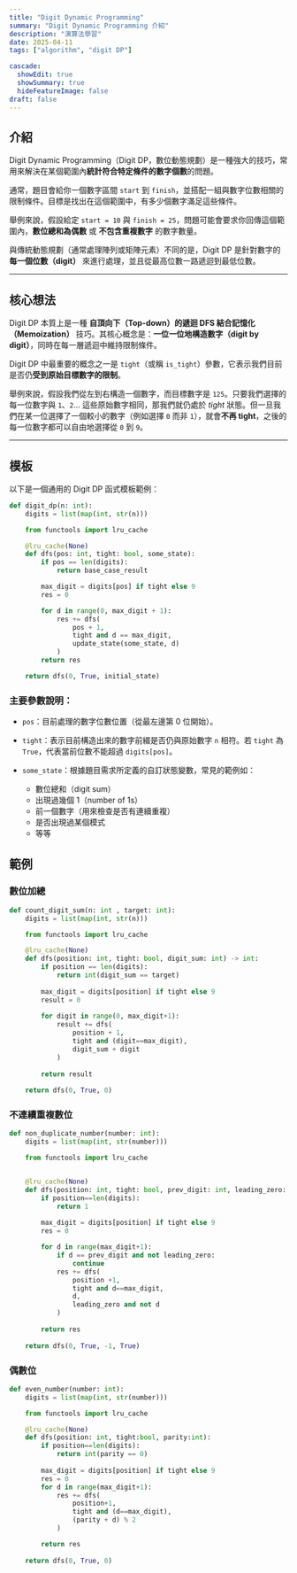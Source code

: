 ```yaml
---
title: "Digit Dynamic Programming"
summary: "Digit Dynamic Programming 介紹"
description: "演算法學習"
date: 2025-04-11
tags: ["algorithm", "digit DP"]

cascade:
  showEdit: true
  showSummary: true
  hideFeatureImage: false
draft: false
---
```


## 介紹

Digit Dynamic Programming（Digit DP，數位動態規劃）是一種強大的技巧，常用來解決在某個範圍內**統計符合特定條件的數字個數**的問題。

通常，題目會給你一個數字區間 `start` 到 `finish`，並搭配一組與數字位數相關的限制條件。目標是找出在這個範圍中，有多少個數字滿足這些條件。

舉例來說，假設給定 `start = 10` 與 `finish = 25`，問題可能會要求你回傳這個範圍內，**數位總和為偶數** 或 **不包含重複數字** 的數字數量。

與傳統動態規劃（通常處理陣列或矩陣元素）不同的是，Digit DP 是針對數字的**每一個位數（digit）** 來進行處理，並且從最高位數一路遞迴到最低位數。

---

## 核心想法

Digit DP 本質上是一種 **自頂向下（Top-down）的遞迴 DFS 結合記憶化（Memoization）** 技巧。其核心概念是：**一位一位地構造數字（digit by digit）**，同時在每一層遞迴中維持限制條件。

Digit DP 中最重要的概念之一是 `tight`（或稱 `is_tight`）參數，它表示我們目前是否仍**受到原始目標數字的限制**。

舉例來說，假設我們從左到右構造一個數字，而目標數字是 `125`。只要我們選擇的每一位數字與 `1`、`2`… 這些原始數字相同，那我們就仍處於 *tight* 狀態。但一旦我們在某一位選擇了一個較小的數字（例如選擇 `0` 而非 `1`），就會**不再 tight**，之後的每一位數字都可以自由地選擇從 `0` 到 `9`。

---

## 模板

以下是一個通用的 Digit DP 函式模板範例：
```python
def digit_dp(n: int):
    digits = list(map(int, str(n)))

    from functools import lru_cache

    @lru_cache(None)
    def dfs(pos: int, tight: bool, some_state):
        if pos == len(digits):
            return base_case_result

        max_digit = digits[pos] if tight else 9
        res = 0

        for d in range(0, max_digit + 1):
            res += dfs(
                pos + 1,
                tight and d == max_digit,
                update_state(some_state, d)
            )
        return res

    return dfs(0, True, initial_state)
```
### 主要參數說明：

- `pos`：目前處理的數字位數位置（從最左邊第 0 位開始）。

- `tight`：表示目前構造出來的數字前綴是否仍與原始數字 `n` 相符。若 `tight` 為 `True`，代表當前位數不能超過 `digits[pos]`。

- `some_state`：根據題目需求所定義的自訂狀態變數，常見的範例如：
  - 數位總和（digit sum）
  - 出現過幾個 1（number of 1s）
  - 前一個數字（用來檢查是否有連續重複）
  - 是否出現過某個模式
  - 等等

## 範例
### 數位加總

```python
def count_digit_sum(n: int , target: int):
    digits = list(map(int, str(n)))

    from functools import lru_cache

    @lru_cache(None)
    def dfs(position: int, tight: bool, digit_sum: int) -> int:
        if position == len(digits):
            return int(digit_sum == target)
        
        max_digit = digits[position] if tight else 9
        result = 0
        
        for digit in range(0, max_digit+1):
            result += dfs(
                position + 1,
                tight and (digit==max_digit),
                digit_sum + digit
            )
        
        return result
    
    return dfs(0, True, 0)
```
### 不連續重複數位
```python
def non_duplicate_number(number: int):
    digits = list(map(int, str(number)))

    from functools import lru_cache


    @lru_cache(None)
    def dfs(position: int, tight: bool, prev_digit: int, leading_zero: bool):
        if position==len(digits):
            return 1
        
        max_digit = digits[position] if tight else 9
        res = 0

        for d in range(max_digit+1):
            if d == prev_digit and not leading_zero:
                continue
            res += dfs(
                position +1,
                tight and d==max_digit,
                d,
                leading_zero and not d
            )
        
        return res
    
    return dfs(0, True, -1, True)
```

### 偶數位
```python
def even_number(number: int):
    digits = list(map(int, str(number)))

    from functools import lru_cache

    @lru_cache(None)
    def dfs(position: int, tight:bool, parity:int):
        if position==len(digits):
            return int(parity == 0)
        
        max_digit = digits[position] if tight else 9
        res = 0
        for d in range(max_digit+1):
            res += dfs(
                position+1,
                tight and (d==max_digit),
                (parity + d) % 2
            )

        return res
    
    return dfs(0, True, 0)
```
